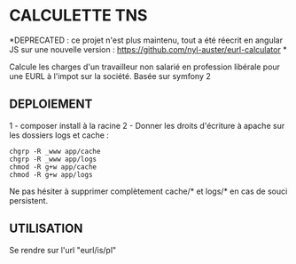 CALCULETTE TNS
========================

*DEPRECATED : ce projet n'est plus maintenu, tout a été réecrit en angular JS sur une nouvelle version :
https://github.com/nyl-auster/eurl-calculator
*

Calcule les charges d'un travailleur non salarié en profession libérale pour une EURL à l'impot sur la société.
Basée sur symfony 2

DEPLOIEMENT
-----------

1 - composer install à la racine
2 - Donner les droits d'écriture à apache sur les dossiers logs et cache :

```
chgrp -R _www app/cache
chgrp -R _www app/logs
chmod -R g+w app/cache
chmod -R g+w app/logs
```
Ne pas hésiter à supprimer complètement cache/* et logs/* en cas de souci persistent.

UTILISATION
------------

Se rendre sur l'url  "eurl/is/pl"


